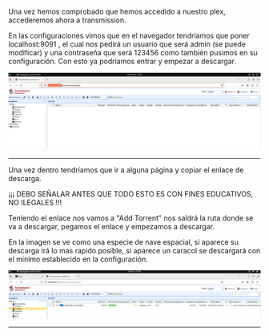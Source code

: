 Una vez hemos comprobado que hemos accedido a nuestro plex, accederemos ahora a transmission.

En las configuraciones vimos que en el navegador tendriamos que poner localhost:9091 , el cual nos pedirá un usuario que será admin (se puede modificar) y una contraseña que será 123456 como también pusimos en su configuración. Con esto ya podriamos entrar y empezar a descargar.


![](/IMG/23.PNG)

---

Una vez dentro tendríamos que ir a alguna página y copiar el enlace de descarga. 

¡¡¡ DEBO SEÑALAR ANTES QUE TODO ESTO ES CON FINES EDUCATIVOS, NO ILEGALES !!!

Teniendo el enlace nos vamos a "Add Torrent" nos saldrá la ruta donde se va a descargar, pegamos el enlace y empezamos a descargar.

En la imagen se ve como una especie de nave espacial, si aparece su descarga irá lo mas rapido posible, si aparece un caracol se descargará con el minimo establecido en la configuración.

![](/IMG/24.PNG)

---

